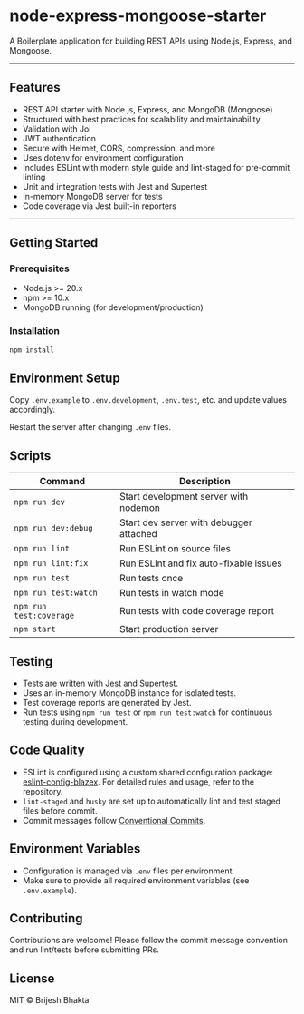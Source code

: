 # node-express-mongoose-starter

A Boilerplate application for building REST APIs using Node.js, Express, and Mongoose.

---

## Features

- REST API starter with Node.js, Express, and MongoDB (Mongoose)
- Structured with best practices for scalability and maintainability
- Validation with Joi
- JWT authentication
- Secure with Helmet, CORS, compression, and more
- Uses dotenv for environment configuration
- Includes ESLint with modern style guide and lint-staged for pre-commit linting
- Unit and integration tests with Jest and Supertest
- In-memory MongoDB server for tests
- Code coverage via Jest built-in reporters

---

## Getting Started

### Prerequisites

- Node.js >= 20.x
- npm >= 10.x
- MongoDB running (for development/production)

### Installation

```bash
npm install
```

## Environment Setup

Copy `.env.example` to `.env.development`, `.env.test`, etc. and update values accordingly.

Restart the server after changing `.env` files.

## Scripts

| Command              | Description                                   |
| -------------------- | ---------------------------------------------|
| `npm run dev`        | Start development server with nodemon        |
| `npm run dev:debug`  | Start dev server with debugger attached       |
| `npm run lint`       | Run ESLint on source files                     |
| `npm run lint:fix`   | Run ESLint and fix auto-fixable issues        |
| `npm run test`       | Run tests once                                 |
| `npm run test:watch` | Run tests in watch mode                        |
| `npm run test:coverage` | Run tests with code coverage report         |
| `npm start`          | Start production server                        |

## Testing

- Tests are written with [Jest](https://jestjs.io/) and [Supertest](https://github.com/visionmedia/supertest).
- Uses an in-memory MongoDB instance for isolated tests.
- Test coverage reports are generated by Jest.
- Run tests using `npm run test` or `npm run test:watch` for continuous testing during development.

## Code Quality

- ESLint is configured using a custom shared configuration package: [eslint-config-blazex](https://github.com/brijeshbhakta30/eslint-config-blazex). For detailed rules and usage, refer to the repository.
- `lint-staged` and `husky` are set up to automatically lint and test staged files before commit.
- Commit messages follow [Conventional Commits](https://www.conventionalcommits.org).

## Environment Variables

- Configuration is managed via `.env` files per environment.
- Make sure to provide all required environment variables (see `.env.example`).

## Contributing

Contributions are welcome! Please follow the commit message convention and run lint/tests before submitting PRs.

## License

MIT © Brijesh Bhakta
